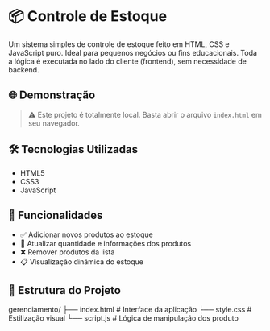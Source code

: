 # 📦 Controle de Estoque

Um sistema simples de controle de estoque feito em HTML, CSS e JavaScript puro. Ideal para pequenos negócios ou fins educacionais. Toda a lógica é executada no lado do cliente (frontend), sem necessidade de backend.

## 🌐 Demonstração

> ⚠ Este projeto é totalmente local. Basta abrir o arquivo `index.html` em seu navegador.

## 🛠️ Tecnologias Utilizadas

- HTML5
- CSS3
- JavaScript

## 🚀 Funcionalidades

- ✅ Adicionar novos produtos ao estoque
- 📝 Atualizar quantidade e informações dos produtos
- ❌ Remover produtos da lista
- 📋 Visualização dinâmica do estoque

## 📁 Estrutura do Projeto

gerenciamento/ 
├── index.html # Interface da aplicação 
├── style.css # Estilização visual 
└── script.js # Lógica de manipulação dos produto

